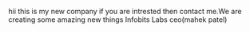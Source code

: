 hii this is my new company if you are intrested then contact me.We are creating some amazing new things
Infobits Labs
ceo(mahek patel)
